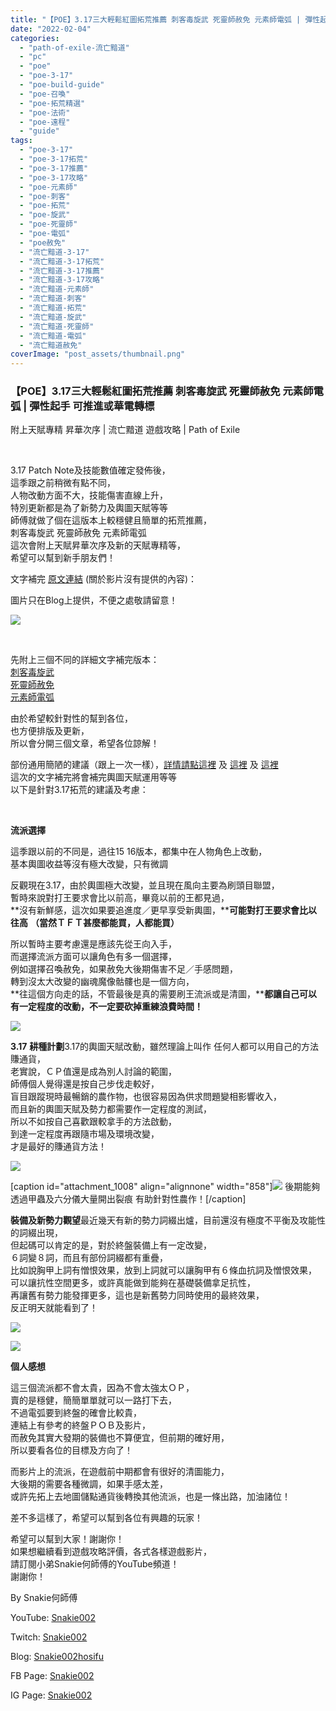 ```yaml
---
title: "【POE】3.17三大輕鬆紅圖拓荒推薦 刺客毒旋武 死靈師赦免 元素師電弧 | 彈性起手 可推進或華電轉標 | 附上天賦專精 昇華次序 | 流亡黯道 遊戲攻略 | Path of Exile"
date: "2022-02-04"
categories: 
  - "path-of-exile-流亡黯道"
  - "pc"
  - "poe"
  - "poe-3-17"
  - "poe-build-guide"
  - "poe-召喚"
  - "poe-拓荒精選"
  - "poe-法術"
  - "poe-遠程"
  - "guide"
tags: 
  - "poe-3-17"
  - "poe-3-17拓荒"
  - "poe-3-17推薦"
  - "poe-3-17攻略"
  - "poe-元素師"
  - "poe-刺客"
  - "poe-拓荒"
  - "poe-旋武"
  - "poe-死靈師"
  - "poe-電弧"
  - "poe赦免"
  - "流亡黯道-3-17"
  - "流亡黯道-3-17拓荒"
  - "流亡黯道-3-17推薦"
  - "流亡黯道-3-17攻略"
  - "流亡黯道-元素師"
  - "流亡黯道-刺客"
  - "流亡黯道-拓荒"
  - "流亡黯道-旋武"
  - "流亡黯道-死靈師"
  - "流亡黯道-電弧"
  - "流亡黯道赦免"
coverImage: "post_assets/thumbnail.png"
---
```


### 【POE】3.17三大輕鬆紅圖拓荒推薦 刺客毒旋武 死靈師赦免 元素師電弧 | 彈性起手 可推進或華電轉標  
附上天賦專精 昇華次序 | 流亡黯道 遊戲攻略 | Path of Exile

  
   

  
3.17 Patch Note及技能數值確定發佈後，  
這季跟之前稍微有點不同，  
人物改動方面不大，技能傷害直線上升，  
特別更新都是為了新勢力及輿圖天賦等等  
師傅就做了個在這版本上較穩健且簡單的拓荒推薦，  
刺客毒旋武 死靈師赦免 元素師電弧  
這次會附上天賦昇華次序及新的天賦專精等，  
希望可以幫到新手朋友們！  

  
文字補完 [原文連結](https://snakie002hosifu.blog/3-17pre/) (關於影片沒有提供的內容)：  

  
圖片只在Blog上提供，不便之處敬請留意！  

  
![](post_assets/thumbnail-1024x576.png)  

  
   

  
先附上三個不同的詳細文字補完版本：  
[刺客毒旋武](https://snakie002hosifu.blog/3-17pre1/)  
[死靈師赦免](https://snakie002hosifu.blog/3-17pre2/)  
[元素師電弧](https://snakie002hosifu.blog/3-17pre3/)  

  
由於希望較針對性的幫到各位，  
也方便排版及更新，  
所以會分開三個文章，希望各位諒解！  

  
部份通用簡陋的建議（跟上一次一樣），[詳情請點這裡](https://snakie002hosifu.blogspot.com/2021/01/039.html#more) 及 [這裡](https://snakie002hosifu.blogspot.com/2021/04/poe-path-of-exile.html) 及 [這裡](https://snakie002hosifu.blogspot.com/2021/07/poe315-315-path-of-exile.html)  
這次的文字補完將會補完輿圖天賦運用等等  
以下是針對3.17拓荒的建議及考慮：  

  
   

  
**流派選擇**  

  
這季跟以前的不同是，過往15 16版本，都集中在人物角色上改動，  
基本輿圖收益等沒有極大改變，只有微調  

  
反觀現在3.17，由於輿圖極大改變，並且現在風向主要為刷頭目聯盟，  
暫時來說對打王要求會比以前高，畢竟以前的王都見過，  
**沒有新鮮感，這次如果要追進度／更早享受新輿圖，****可能對打王要求會比以往高** **（當然ＴＦＴ甚麼都能買，人都能買）**  

  
所以暫時主要考慮還是應該先從王向入手，  
而選擇流派方面可以讓角色有多一個選擇，  
例如選擇召喚赦免，如果赦免大後期傷害不足／手感問題，  
轉到沒太大改變的幽魂魔像骷髏也是一個方向，  
**往這個方向走的話，不管最後是真的需要刷王流派或是清圖，****都讓自己可以有一定程度的改動，不一定要砍掉重練浪費時間！**  

  
![](post_assets/273174966_5384850508194985_7374335101844304829_n.jpg)  

  
**3.17** **耕種計劃**3.17的輿圖天賦改動，雖然理論上叫作 任何人都可以用自己的方法賺通貨，  
老實說，ＣＰ值還是成為別人討論的範圍，  
師傅個人覺得還是按自己步伐走較好，  
盲目跟蹤現時最暢銷的農作物，也很容易因為供求問題變相影響收入，  
而且新的輿圖天賦及勢力都需要作一定程度的測試，  
所以不如按自己喜歡跟較拿手的方法啟動，  
到達一定程度再跟隨市場及環境改變，  
才是最好的賺通貨方法！  

  
![](post_assets/272789832_5378301408849895_6787206526116220736_n-1024x417.jpg)  

  
\[caption id="attachment\_1008" align="alignnone" width="858"\]![](post_assets/272982327_5384729958207040_7674922980647548295_n-1024x520.jpg) 後期能夠透過甲蟲及六分儀大量開出裂痕 有助針對性農作！\[/caption\]  

  
**裝備及新勢力觀望**最近幾天有新的勢力詞綴出爐，目前還沒有極度不平衡及攻能性的詞綴出現，  
但起碼可以肯定的是，對於終盤裝備上有一定改變，  
６詞變８詞，而且有部份詞綴都有重疊，  
比如說胸甲上詞有憎恨效果，放到上詞就可以讓胸甲有６條血抗詞及憎恨效果，  
可以讓抗性空間更多，或許真能做到能夠在基礎裝備拿足抗性，  
再讓舊有勢力能發揮更多，這也是新舊勢力同時使用的最終效果，  
反正明天就能看到了！  

  
![](post_assets/273124268_5387938117886224_5669170683242074940_n-1024x576.jpg)  

  
![](post_assets/272695670_5381595495187153_6081254338619646727_n-1024x576.jpg)  

  
**個人感想**  

  
這三個流派都不會太貴，因為不會太強太ＯＰ，  
賣的是穩健，簡簡單單就可以一路打下去，  
不過電弧要到終盤的確會比較貴，  
連結上有參考的終盤ＰＯＢ及影片，  
而赦免其實大發期的裝備也不算便宜，但前期的確好用，  
所以要看各位的目標及方向了！  

  
而影片上的流派，在遊戲前中期都會有很好的清圖能力，  
大後期的需要各種微調，如果手感太差，  
或許先拓上去地圖儲點通貨後轉換其他流派，也是一條出路，加油諸位！  

  
差不多這樣了，希望可以幫到各位有興趣的玩家！  

  
希望可以幫到大家！謝謝你！  
如果想繼續看到遊戲攻略評價，各式各樣遊戲影片，  
請訂閱小弟Snakie何師傅的YouTube頻道！  
謝謝你！  

  
By Snakie何師傅  

  
YouTube: [Snakie002](https://www.youtube.com/channel/UCDOMLG_RBSoqVHK3sIYJeLA)  

  
Twitch: [Snakie002](https://www.twitch.tv/snakie002/)  

  
Blog: [Snakie002hosifu](https://snakie002hosifu.blog/)  

  
FB Page: [Snakie002](https://www.facebook.com/Snakie002/)  

  
IG Page: [Snakie002](https://www.instagram.com/snakie002/)
